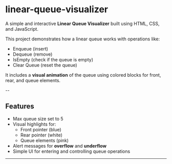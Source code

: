 # linear-queue-visualizer

A simple and interactive **Linear Queue Visualizer** built using HTML, CSS, and JavaScript.

This project demonstrates how a linear queue works with operations like:
- Enqueue (insert)
- Dequeue (remove)
- IsEmpty (check if the queue is empty)
- Clear Queue (reset the queue)

It includes a **visual animation** of the queue using colored blocks for front, rear, and queue elements.

--

## Features

- Max queue size set to 5
- Visual highlights for:
  - Front pointer (blue)
  - Rear pointer (white)
  - Queue elements (pink)
- Alert messages for **overflow** and **underflow**
- Simple UI for entering and controlling queue operations

---
